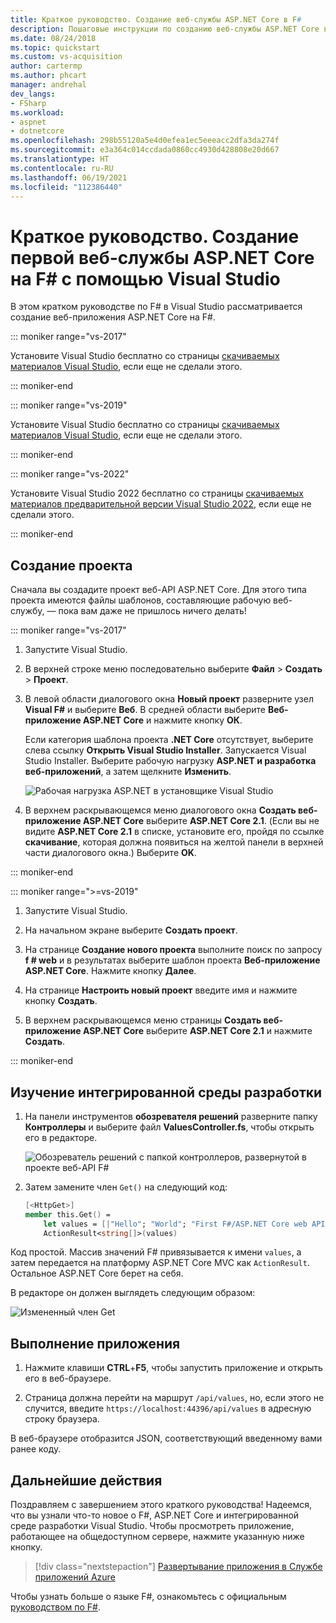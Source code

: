 ```yaml
---
title: Краткое руководство. Создание веб-службы ASP.NET Core в F#
description: Пошаговые инструкции по созданию веб-службы ASP.NET Core в Visual Studio на F#.
ms.date: 08/24/2018
ms.topic: quickstart
ms.custom: vs-acquisition
author: cartermp
ms.author: phcart
manager: andrehal
dev_langs:
- FSharp
ms.workload:
- aspnet
- dotnetcore
ms.openlocfilehash: 298b55120a5e4d0efea1ec5eeeacc2dfa3da274f
ms.sourcegitcommit: e3a364c014ccdada0860cc4930d428808e20d667
ms.translationtype: HT
ms.contentlocale: ru-RU
ms.lasthandoff: 06/19/2021
ms.locfileid: "112386440"
---
```

# <a name="quickstart-use-visual-studio-to-create-your-first-aspnet-core-web-service-in-f"></a>Краткое руководство. Создание первой веб-службы ASP.NET Core на F\# с помощью Visual Studio

В этом кратком руководстве по F# в Visual Studio рассматривается создание веб-приложения ASP.NET Core на F#.

::: moniker range="vs-2017"

Установите Visual Studio бесплатно со страницы [скачиваемых материалов Visual Studio](https://visualstudio.microsoft.com/vs/older-downloads/?utm_medium=microsoft&utm_source=docs.microsoft.com&utm_campaign=vs+2017+download), если еще не сделали этого.

::: moniker-end

::: moniker range="vs-2019"

Установите Visual Studio бесплатно со страницы [скачиваемых материалов Visual Studio](https://visualstudio.microsoft.com/downloads), если еще не сделали этого.

::: moniker-end

::: moniker range="vs-2022"

Установите Visual Studio 2022 бесплатно со страницы [скачиваемых материалов предварительной версии Visual Studio 2022](https://visualstudio.microsoft.com/vs/preview/vs2022), если еще не сделали этого.

::: moniker-end

## <a name="create-a-project"></a>Создание проекта

Сначала вы создадите проект веб-API ASP.NET Core. Для этого типа проекта имеются файлы шаблонов, составляющие рабочую веб-службу, — пока вам даже не пришлось ничего делать!

::: moniker range="vs-2017"

1. Запустите Visual Studio.

2. В верхней строке меню последовательно выберите **Файл** > **Создать** > **Проект**.

3. В левой области диалогового окна **Новый проект** разверните узел **Visual F#** и выберите **Веб**. В средней области выберите **Веб-приложение ASP.NET Core** и нажмите кнопку **ОК**.

     Если категория шаблона проекта **.NET Core** отсутствует, выберите слева ссылку **Открыть Visual Studio Installer**. Запускается Visual Studio Installer. Выберите рабочую нагрузку **ASP.NET и разработка веб-приложений**, а затем щелкните **Изменить**.

     ![Рабочая нагрузка ASP.NET в установщике Visual Studio](../ide/media/quickstart-aspnet-workload.png)

4. В верхнем раскрывающемся меню диалогового окна **Создать веб-приложение ASP.NET Core** выберите **ASP.NET Core 2.1**. (Если вы не видите **ASP.NET Core 2.1** в списке, установите его, пройдя по ссылке **скачивание**, которая должна появиться на желтой панели в верхней части диалогового окна.) Выберите **OK**.

::: moniker-end

::: moniker range=">=vs-2019"

1. Запустите Visual Studio.

2. На начальном экране выберите **Создать проект**.

3. На странице **Создание нового проекта** выполните поиск по запросу **f # web** и в результатах выберите шаблон проекта **Веб-приложение ASP.NET Core**. Нажмите кнопку **Далее**.

4. На странице **Настроить новый проект** введите имя и нажмите кнопку **Создать**.

5. В верхнем раскрывающемся меню страницы **Создать веб-приложение ASP.NET Core** выберите **ASP.NET Core 2.1** и нажмите **Создать**.

::: moniker-end

## <a name="explore-the-ide"></a>Изучение интегрированной среды разработки

1. На панели инструментов **обозревателя решений** разверните папку **Контроллеры** и выберите файл **ValuesController.fs**, чтобы открыть его в редакторе.

   ![Обозреватель решений с папкой контроллеров, развернутой в проекте веб-API F#](../ide/media/hello-world-fs-sln-explorer.png)

2. Затем замените член `Get()` на следующий код:

   ```fsharp
   [<HttpGet>]
   member this.Get() =
       let values = [|"Hello"; "World"; "First F#/ASP.NET Core web API!"|]
       ActionResult<string[]>(values)
   ```

Код простой. Массив значений F# привязывается к имени `values`, а затем передается на платформу ASP.NET Core MVC как `ActionResult`. Остальное ASP.NET Core берет на себя.

В редакторе он должен выглядеть следующим образом:

![Измененный член Get](../ide/media/hello-world-fs-get-member.png)

## <a name="run-the-application"></a>Выполнение приложения

1. Нажмите клавиши **CTRL**+**F5**, чтобы запустить приложение и открыть его в веб-браузере.

2. Страница должна перейти на маршрут `/api/values`, но, если этого не случится, введите `https://localhost:44396/api/values` в адресную строку браузера.

В веб-браузере отобразится JSON, соответствующий введенному вами ранее коду.

## <a name="next-steps"></a>Дальнейшие действия

Поздравляем с завершением этого краткого руководства! Надеемся, что вы узнали что-то новое о F#, ASP.NET Core и интегрированной среде разработки Visual Studio. Чтобы просмотреть приложение, работающее на общедоступном сервере, нажмите указанную ниже кнопку.

> [!div class="nextstepaction"]
> [Развертывание приложения в Службе приложений Azure](../deployment/quickstart-deploy-to-azure.md)

Чтобы узнать больше о языке F#, ознакомьтесь с официальным [руководством по F#](/dotnet/fsharp/index).
